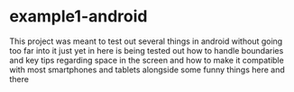 # example1-android
This project was meant to test out several things in android without going too far into it just yet
in here is being tested out how to handle boundaries and key tips regarding space in the screen and how to make it compatible
with most smartphones and tablets alongside some funny things here and there 
